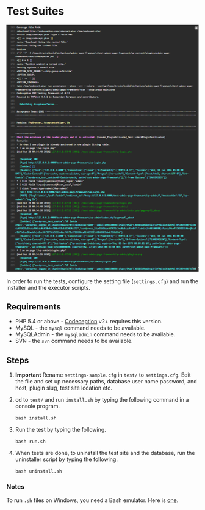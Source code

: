 # Test Suites

<p align="center">
	<img src="./screenshot.png?raw=true" alt="Drawing a screenshot" style="width: 640px;"/>
</p>

In order to run the tests, configure the setting file (`settings.cfg`) and run the installer and the executor scripts.

## Requirements

- PHP 5.4 or above - [Codeception](http://codeception.com/) v2+ requires this version.
- MySQL - the `mysql` command needs to be available.
- MySQLAdmin - the `mysqladmin` command needs to be available.
- SVN - the `svn` command needs to be available.

## Steps

1. **Important** Rename `settings-sample.cfg` in `test/` to `settings.cfg`. Edit the file and set up necessary paths, database user name password, and host, plugin slug, test site location etc.
2. cd to `test/` and run `install.sh` by typing the following command in a console program.

    ```
    bash install.sh
    ```

3. Run the test by typing the following. 

    ```
    bash run.sh
    ```

4. When tests are done, to uninstall the test site and the database, run the uninstaller script by typing the following.

    ```
    bash uninstall.sh
    ```

### Notes

To run `.sh` files on Windows, you need a Bash emulator. Here is [one](https://git-for-windows.github.io/).